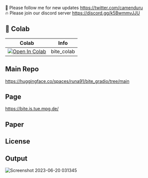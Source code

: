 🐣 Please follow me for new updates https://twitter.com/camenduru <br />
🔥 Please join our discord server https://discord.gg/k5BwmmvJJU

## 🦒 Colab

| Colab | Info
| --- | --- |
[![Open In Colab](https://colab.research.google.com/assets/colab-badge.svg)](https://colab.research.google.com/github/camenduru/bite-colab/blob/main/bite_colab.ipynb) | bite_colab

## Main Repo
https://huggingface.co/spaces/runa91/bite_gradio/tree/main <br />

## Page
https://bite.is.tue.mpg.de/

## Paper

## License

## Output
![Screenshot 2023-06-20 031345](https://github.com/camenduru/bite-colab/assets/54370274/063797af-dd7c-4682-8e3f-1631e0e495b4)
